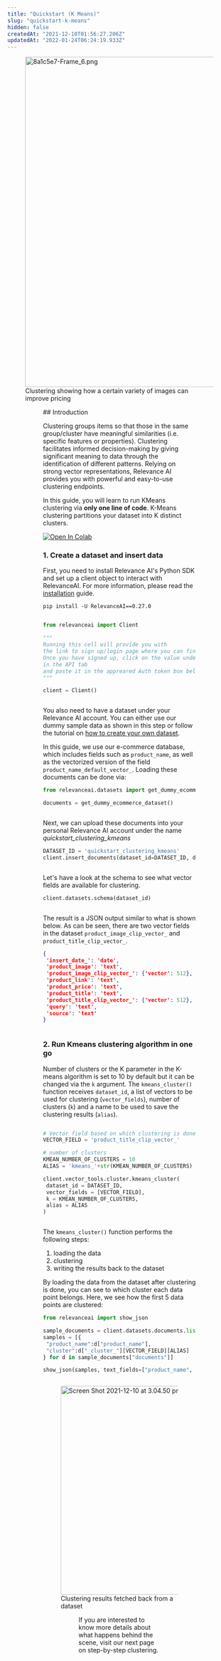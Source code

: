 ```yaml
---
title: "Quickstart (K Means)"
slug: "quickstart-k-means"
hidden: false
createdAt: "2021-12-10T01:56:27.206Z"
updatedAt: "2022-01-24T06:24:19.933Z"
---
```

<figure>
<img src="https://files.readme.io/022192b-8a1c5e7-Frame_6.png" width="742" alt="8a1c5e7-Frame_6.png" />
<figcaption>Clustering showing how a certain variety of images can improve pricing</figcaption>
<figure>
## Introduction

Clustering groups items so that those in the same group/cluster have meaningful similarities (i.e. specific features or properties). Clustering facilitates informed decision-making by giving significant meaning to data through the identification of different patterns. Relying on strong vector representations, Relevance AI provides you with powerful and easy-to-use clustering endpoints.

In this guide, you will learn to run KMeans clustering via **only one line of code**. K-Means clustering partitions your dataset into K distinct clusters.

[![Open In Colab](https://colab.research.google.com/assets/colab-badge.svg)](https://colab.research.google.com/drive/1Laa19J1QdWpjY2j35J1zgY9V6EPVKCSg?usp=sharing)

### 1. Create a dataset and insert data

First, you need to install Relevance AI's Python SDK and set up a client object to interact with RelevanceAI. For more information, please read the [installation](doc:installation) guide.

```shell Python (SDK)
pip install -U RelevanceAI==0.27.0
```
```shell
```

```python Python (SDK)
from relevanceai import Client

"""
Running this cell will provide you with
the link to sign up/login page where you can find your credentials.
Once you have signed up, click on the value under `Authorization token`
in the API tab
and paste it in the appreared Auth token box below
"""

client = Client()
```
```python
```
You also need to have a dataset under your Relevance AI account. You can either use our dummy sample data as shown in this step or follow the tutorial on [how to create your own dataset](https://docs.relevance.ai/docs/creating-a-dataset-prerequisites).

In this guide, we use our e-commerce database, which includes fields such as `product_name`, as well as the vectorized version of the field `product_name_default_vector_`. Loading these documents can be done via:
```python Python (SDK)
from relevanceai.datasets import get_dummy_ecommerce_dataset

documents = get_dummy_ecommerce_dataset()
```
```python
```
Next, we can upload these documents into your personal Relevance AI account under the name *quickstart_clustering_kmeans*
```python Python (SDK)
DATASET_ID = 'quickstart_clustering_kmeans'
client.insert_documents(dataset_id=DATASET_ID, docs=documents)
```
```python
```
Let's have a look at the schema to see what vector fields are available for clustering.
```python Python (SDK)
client.datasets.schema(dataset_id)
```
```python
```
The result is a JSON output similar to what is shown below. As can be seen, there are two vector fields in the dataset `product_image_clip_vector_` and `product_title_clip_vector_`.
```json Python (SDK)
{
 'insert_date_': 'date',
 'product_image': 'text',
 'product_image_clip_vector_': {'vector': 512},
 'product_link': 'text',
 'product_price': 'text',
 'product_title': 'text',
 'product_title_clip_vector_': {'vector': 512},
 'query': 'text',
 'source': 'text'
}
```
```json
```
### 2. Run Kmeans clustering algorithm in one go
Number of clusters or the K parameter in the K-means algorithm is set to 10 by default but it can be changed via the `k` argument.
The `kmeans_cluster()` function receives `dataset_id`, a list of vectors to be used for clustering (`vector_fields`), number of clusters (`k`) and a name to be used to save the clustering results (`alias`).
```python Python (SDK)

# Vector field based on which clustering is done
VECTOR_FIELD = 'product_title_clip_vector_'

# number of clusters
KMEAN_NUMBER_OF_CLUSTERS = 10
ALIAS = 'kmeans_'+str(KMEAN_NUMBER_OF_CLUSTERS)

client.vector_tools.cluster.kmeans_cluster(
 dataset_id = DATASET_ID,
 vector_fields = [VECTOR_FIELD],
 k = KMEAN_NUMBER_OF_CLUSTERS,
 alias = ALIAS
)
```
```python
```
The `kmeans_cluster()` function performs the following steps:
1. loading the data
2. clustering
3. writing the results back to the dataset

By loading the data from the dataset after clustering is done, you can see to which cluster each data point belongs. Here, we see how the first 5 data points are clustered:
```python Python (SDK)
from relevanceai import show_json

sample_documents = client.datasets.documents.list(DATASET_ID, page_size=5)
samples = [{
 "product_name":d["product_name"],
 "cluster":d["_cluster_"][VECTOR_FIELD][ALIAS]
} for d in sample_documents["documents"]]

show_json(samples, text_fields=["product_name", "cluster"])
```
```python
```

<figure>
<img src="https://files.readme.io/a711fd7-Screen_Shot_2021-12-10_at_3.04.50_pm.png" width="469" alt="Screen Shot 2021-12-10 at 3.04.50 pm.png" />
<figcaption>Clustering results fetched back from a dataset</figcaption>
<figure>
If you are interested to know more details about what happens behind the scene, visit our next page on step-by-step clustering.

